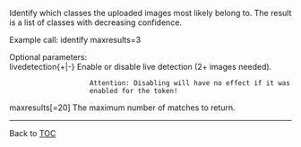 Identify which classes the uploaded images most likely belong to. The result is
a list of classes with decreasing confidence.

Example call: identify maxresults=3

Optional parameters:  
   livedetection{+|-}   Enable or disable live detection (2+ images needed).

                        Attention: Disabling will have no effect if it was
                        enabled for the token!

   maxresults[=20]      The maximum number of matches to return.

---

Back to [TOC](./toc.md)
